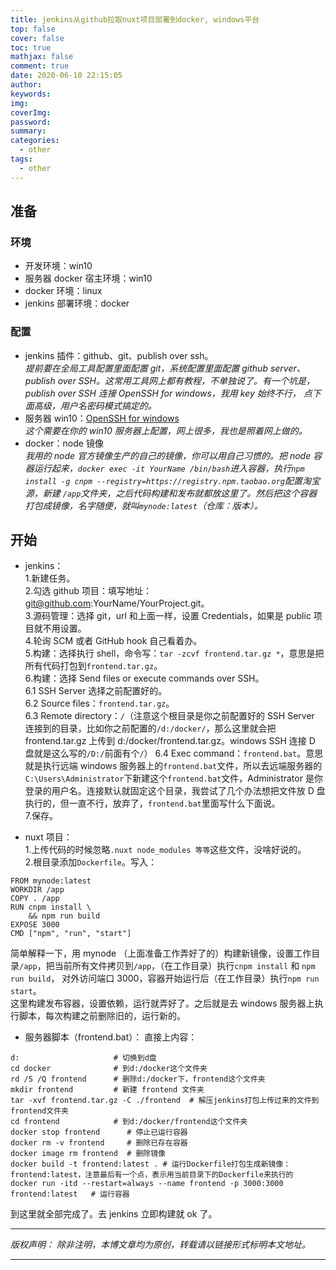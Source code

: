 ```yaml
---
title: jenkins从github拉取nuxt项目部署到docker, windows平台
top: false
cover: false
toc: true
mathjax: false
comment: true
date: 2020-06-10 22:15:05
author:
keywords:
img:
coverImg:
password:
summary:
categories:
  - other
tags:
  - other
---
```


## 准备

### 环境

- 开发环境：win10
- 服务器 docker 宿主环境：win10
- docker 环境：linux
- jenkins 部署环境：docker

### 配置

- jenkins 插件：github、git、publish over ssh。  
  _提前要在全局工具配置里面配置 git，系统配置里面配置 github server、publish over SSH。这常用工具网上都有教程，不单独说了。有一个坑是，publish over SSH 连接 OpenSSH for windows，我用 key 始终不行， 点下面高级，用户名密码模式搞定的。_
- 服务器 win10：[OpenSSH for windows](https://github.com/PowerShell/openssh-portable)  
  _这个需要在你的 win10 服务器上配置，网上很多，我也是照着网上做的。_
- docker：node 镜像  
  _我用的 node 官方镜像生产的自己的镜像，你可以用自己习惯的。把 node 容器运行起来，`docker exec -it YourName /bin/bash`进入容器，执行`npm install -g cnpm --registry=https://registry.npm.taobao.org`配置淘宝源，新建 `/app`文件夹，之后代码构建和发布就都放这里了。然后把这个容器打包成镜像，名字随便，就叫`mynode:latest`（仓库：版本）。_

## 开始

- jenkins：  
  1.新建任务。  
  2.勾选 github 项目：填写地址：git@github.com:YourName/YourProject.git。  
  3.源码管理：选择 git，url 和上面一样，设置 Credentials，如果是 public 项目就不用设置。  
  4.轮询 SCM 或者 GitHub hook 自己看着办。  
  5.构建：选择执行 shell，命令写：`tar -zcvf frontend.tar.gz *`，意思是把所有代码打包到`frontend.tar.gz`。  
  6.构建：选择 Send files or execute commands over SSH。  
  6.1 SSH Server 选择之前配置好的。  
  6.2 Source files：`frontend.tar.gz`。  
  6.3 Remote directory：`/`（注意这个根目录是你之前配置好的 SSH Server 连接到的目录，比如你之前配置的`/d:/docker/`，那么这里就会把 frontend.tar.gz 上传到 d:/docker/frontend.tar.gz。windows SSH 连接 D 盘就是这么写的`/D:/`前面有个`/`）
  6.4 Exec command：`frontend.bat`。意思就是执行远端 windows 服务器上的`frontend.bat`文件，所以去远端服务器的`C:\Users\Administrator`下新建这个`frontend.bat`文件，Administrator 是你登录的用户名。连接默认就固定这个目录，我尝试了几个办法想把文件放 D 盘执行的，但一直不行，放弃了，`frontend.bat`里面写什么下面说。  
  7.保存。

- nuxt 项目：  
  1.上传代码的时候忽略`.nuxt node_modules 等等`这些文件，没啥好说的。  
  2.根目录添加`Dockerfile`。写入：

```
FROM mynode:latest
WORKDIR /app
COPY . /app
RUN cnpm install \
    && npm run build
EXPOSE 3000
CMD ["npm", "run", "start"]
```

简单解释一下，用 mynode （上面准备工作弄好了的）构建新镜像，设置工作目录`/app`，把当前所有文件拷贝到`/app`，（在工作目录）执行`cnpm install` 和 `npm run build`， 对外访问端口 3000，容器开始运行后（在工作目录）执行`npm run start`。  
这里构建发布容器，设置依赖，运行就弄好了。之后就是去 windows 服务器上执行脚本，每次构建之前删除旧的，运行新的。

- 服务器脚本（frontend.bat）：
  直接上内容：

```
d:                     # 切换到d盘
cd docker              # 到d:/docker这个文件夹
rd /S /Q frontend      # 删除d:/docker下，frontend这个文件夹
mkdir frontend         # 新建 frontend 文件夹
tar -xvf frontend.tar.gz -C ./frontend  # 解压jenkins打包上传过来的文件到frontend文件夹
cd frontend            # 到d:/docker/frontend这个文件夹
docker stop frontend      # 停止已运行容器
docker rm -v frontend     # 删除已存在容器
docker image rm frontend  # 删除镜像
docker build -t frontend:latest . # 运行Dockerfile打包生成新镜像：frontend:latest，注意最后有一个点，表示用当前目录下的Dockerfile来执行的
docker run -itd --restart=always --name frontend -p 3000:3000 frontend:latest   # 运行容器
```

到这里就全部完成了。去 jenkins 立即构建就 ok 了。

---

_版权声明：_
_除非注明，本博文章均为原创，转载请以链接形式标明本文地址。_

---
